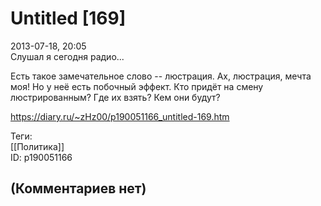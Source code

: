 Untitled [169]
==============

  
2013-07-18, 20:05  
 Слушал я сегодня радио...   
   
 Есть такое замечательное слово -- люстрация. Ах, люстрация, мечта моя! Но у неё есть побочный эффект. Кто придёт на смену люстрированным? Где их взять? Кем они будут?   
  
<https://diary.ru/~zHz00/p190051166_untitled-169.htm>  
  
Теги:  
[[Политика]]  
ID: p190051166  


(Комментариев нет)
------------------
